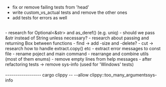 - fix or remove failing tests from 'head'
- write custom_vs_actual tests and remove the other ones
- add tests for errors as well
<br>
- research for Optional<&str> and as_deref() (e.g. uniq)
- should we pass &str instead of String unless necessary?
- research about passing and returning  Box<dyn Write> between functions
- find -> add -size and -delete?
- cut -> research how to handle extract.copy() etc
- extract error messages to const file
- rename poject and main command
- rearrange and combine utils (most of them enums)
- remove empty lines from help messages
- after refactoring tests -> remove sys-info (used for 'Windows' tests)
<br><br>
------------------
cargo clippy -- --allow clippy::too_many_argumentssys-info